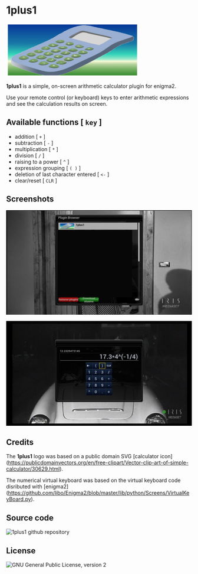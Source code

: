 1plus1
======

![1plus1 logo](https://github.com/E2OpenPlugins/e2openplugin-1plus1/raw/master/plugin/icon.png "1plus1 calculator logo")

**1plus1** is a simple, on-screen arithmetic calculator plugin for enigma2.

Use your remote control (or keyboard) keys to enter arithmetic expressions
and see the calculation results on screen.

Available functions [ `key` ]
-----------------------------

* addition [ `+` ]
* subtraction [ `-` ]
* multiplication [ `*` ]
* division [ `/` ]
* raising to a power [ `^` ]
* expression grouping [ `( )` ]
* deletion of last character entered [ `<-` ]
* clear/reset [ `CLR` ]
 
Screenshots
-----------

![plugin browser screenshot](screenshots/screenshot_1.png "plugin browser screenshot")

![1plus1 in action screenshot](screenshots/screenshot_2.png "1plus1 in action screenshot")

Credits
-------
The **1plus1** logo was based on a public domain SVG [calculator icon]
(https://publicdomainvectors.org/en/free-clipart/Vector-clip-art-of-simple-calculator/30629.html).

The numerical virtual keyboard was based on the virtual keyboard code disributed with [enigma2]
(https://github.com/libo/Enigma2/blob/master/lib/python/Screens/VirtualKeyBoard.py).


Source code
-----------
![1plus1 github repository](https://github.com/E2OpenPlugins/e2openplugin-1plus1.git)


License
-------
![GNU General Public License, version 2](https://github.com/E2OpenPlugins/e2openplugin-1plus1/raw/master/LICENSE)



